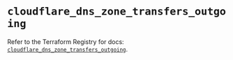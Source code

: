 # `cloudflare_dns_zone_transfers_outgoing`

Refer to the Terraform Registry for docs: [`cloudflare_dns_zone_transfers_outgoing`](https://registry.terraform.io/providers/cloudflare/cloudflare/5.8.4/docs/resources/dns_zone_transfers_outgoing).
